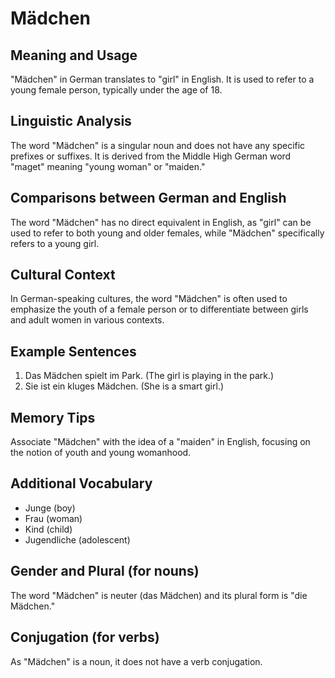 # Mädchen
## Meaning and Usage
"Mädchen" in German translates to "girl" in English. It is used to refer to a young female person, typically under the age of 18.

## Linguistic Analysis
The word "Mädchen" is a singular noun and does not have any specific prefixes or suffixes. It is derived from the Middle High German word "maget" meaning "young woman" or "maiden."

## Comparisons between German and English
The word "Mädchen" has no direct equivalent in English, as "girl" can be used to refer to both young and older females, while "Mädchen" specifically refers to a young girl.

## Cultural Context
In German-speaking cultures, the word "Mädchen" is often used to emphasize the youth of a female person or to differentiate between girls and adult women in various contexts.

## Example Sentences
1. Das Mädchen spielt im Park. (The girl is playing in the park.)
2. Sie ist ein kluges Mädchen. (She is a smart girl.)

## Memory Tips
Associate "Mädchen" with the idea of a "maiden" in English, focusing on the notion of youth and young womanhood.

## Additional Vocabulary
- Junge (boy)
- Frau (woman)
- Kind (child)
- Jugendliche (adolescent)

## Gender and Plural (for nouns)
The word "Mädchen" is neuter (das Mädchen) and its plural form is "die Mädchen."

## Conjugation (for verbs)
As "Mädchen" is a noun, it does not have a verb conjugation.